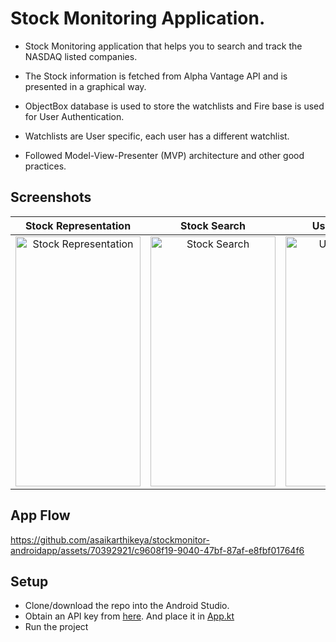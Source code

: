 # Stock Monitoring Application.
- Stock Monitoring application that helps you to search and track the NASDAQ listed companies.
 
- The Stock information is fetched from Alpha Vantage API and is presented in a graphical way.
 
- ObjectBox database is used to store the watchlists and Fire base is used for User Authentication.

- Watchlists are User specific, each user has a different watchlist. 

- Followed Model-View-Presenter (MVP) architecture and other good practices.


## Screenshots

| Stock Representation | Stock Search | User Watchlist | User Authentication |
| :------------------: | :----------: | :------------: | :-----------------: |
| <img src="https://github.com/asaikarthikeya/stockmonitor-androidapp/assets/70392921/b55867e7-8673-435a-a643-ff37f10b41b1" alt="Stock Representation" style="width:200px; height:400px;" /> | <img src="https://github.com/asaikarthikeya/stockmonitor-androidapp/assets/70392921/b47e6893-3ea9-48f2-ac48-dbe809d3f8e4" alt="Stock Search" style="width:200px; height:400px;" /> | <img src="https://github.com/asaikarthikeya/stockmonitor-androidapp/assets/70392921/ab26d89c-ad8b-4725-9a90-3b06fff05cf0" alt="User Watchlist" style="width:200px; height:400px;" /> | <img src="https://github.com/asaikarthikeya/stockmonitor-androidapp/assets/70392921/f1233d76-7f49-4448-888b-3f02a5b884d3" alt="User Authentication" style="width:200px; height:400px;" /> |

## App Flow 



https://github.com/asaikarthikeya/stockmonitor-androidapp/assets/70392921/c9608f19-9040-47bf-87af-e8fbf01764f6


## Setup
- Clone/download the repo into the Android Studio.
- Obtain an API key from [here](https://www.alphavantage.co/support/#api-key). And place it in  [App.kt](https://github.com/crazzyghost/stockmonitor/blob/master/app/src/main/java/com/crazzyghost/stockmonitor/app/App.kt)
- Run the project

